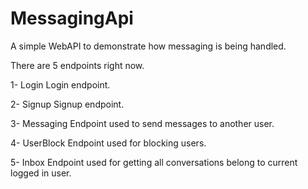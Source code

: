# MessagingApi
A simple WebAPI to demonstrate how messaging is being handled.

There are 5 endpoints right now.

1- Login
Login endpoint.

2- Signup
Signup endpoint.

3- Messaging
Endpoint used to send messages to another user.

4- UserBlock
Endpoint used for blocking users.

5- Inbox
Endpoint used for getting all conversations belong to current logged in user.





